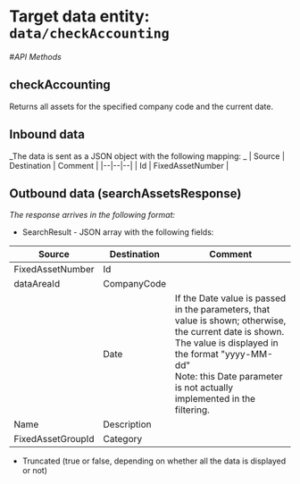 # Target data entity: `data/checkAccounting`

#_API Methods_

## **checkAccounting**
Returns all assets for the specified company code and the current date.

## Inbound data

_The data is sent as a JSON object with the following mapping: _
| Source | Destination | Comment |
|--|--|--|
| Id | FixedAssetNumber |

## Outbound data (searchAssetsResponse)
_The response arrives in the following format:_
- SearchResult - JSON array with the following fields:

| Source | Destination | Comment |
|--|--|--|
| FixedAssetNumber | Id| |
| dataAreaId | CompanyCode |
| | Date | If the Date value is passed in the parameters, that value is shown; otherwise, the current date is shown. The value is displayed in the format "yyyy-MM-dd"<br />Note: this Date parameter is not actually implemented in the filtering. | 
| Name| Description | |
| FixedAssetGroupId | Category | |
- Truncated (true or false, depending on whether all the data is displayed or not)

